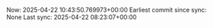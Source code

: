Now: 2025-04-22 10:43:50.769973+00:00 Earliest commit since sync: None Last sync: 2025-04-22 08:23:07+00:00
